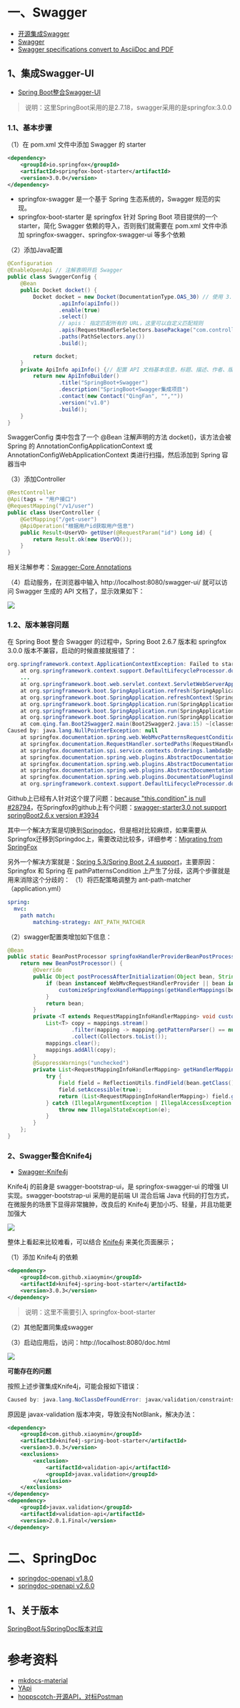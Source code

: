 # 一、Swagger

- [开源集成Swagger](https://swagger.io/tools/open-source/open-source-integrations/)
- [Swagger](https://swagger.io/)
- [Swagger specifications convert to AsciiDoc and PDF](https://blog.devgenius.io/swagger-specifications-convert-to-asciidoc-and-pdf-with-a-custom-font-8e734c6fdd8c)

## 1、集成Swagger-UI

- [Spring Boot整合Swagger-UI](https://javabetter.cn/springboot/swagger.html)

> 说明：这里SpringBoot采用的是2.7.18，swagger采用的是springfox:3.0.0

### 1.1、基本步骤
  
（1）在 pom.xml 文件中添加 Swagger 的 starter
```xml
<dependency>
    <groupId>io.springfox</groupId>
    <artifactId>springfox-boot-starter</artifactId>
    <version>3.0.0</version>
</dependency>
```
- springfox-swagger 是一个基于 Spring 生态系统的，Swagger 规范的实现。
- springfox-boot-starter 是 springfox 针对 Spring Boot 项目提供的一个 starter，简化 Swagger 依赖的导入，否则我们就需要在 pom.xml 文件中添加 springfox-swagger、springfox-swagger-ui 等多个依赖

（2）添加Java配置
```java
@Configuration
@EnableOpenApi // 注解表明开启 Swagger
public class SwaggerConfig {
    @Bean
    public Docket docket() {
        Docket docket = new Docket(DocumentationType.OAS_30) // 使用 3.0 版本的 Swagger API。OAS 是 OpenAPI Specification 的简称，翻译成中文就是 OpenAPI 说明书，Swagger 遵循的就是这套规范
                .apiInfo(apiInfo())
                .enable(true)
                .select()
                // apis： 指定匹配所有的 URL，这里可以自定义匹配规则
                .apis(RequestHandlerSelectors.basePackage("com.controller"))
                .paths(PathSelectors.any())
                .build();

        return docket;
    }
    private ApiInfo apiInfo() {// 配置 API 文档基本信息，标题、描述、作者、版本等。
        return new ApiInfoBuilder()
                .title("SpringBoot+Swagger")
                .description("SpringBoot+Swagger集成项目")
                .contact(new Contact("QingFan", "",""))
                .version("v1.0")
                .build();
    }
}
```
SwaggerConfig 类中包含了一个 @Bean 注解声明的方法 docket()，该方法会被 Spring 的 AnnotationConfigApplicationContext 或 AnnotationConfigWebApplicationContext 类进行扫描，然后添加到 Spring 容器当中

（3）添加Controller
```java
@RestController
@Api(tags = "用户接口")
@RequestMapping("/v1/user")
public class UserController {
    @GetMapping("/get-user")
    @ApiOperation("根据用户id获取用户信息")
    public Result<UserVO> getUser(@RequestParam("id") Long id) {
        return Result.ok(new UserVO());
    }
}
```
相关注解参考：[Swagger-Core Annotations](https://github.com/swagger-api/swagger-core/wiki/Annotations-1.5.X)

（4）启动服务，在浏览器中输入 http://localhost:8080/swagger-ui/ 就可以访问 Swagger 生成的 API 文档了，显示效果如下：

![](image/Swagger-界面显示.jpg)

### 1.2、版本兼容问题

在 Spring Boot 整合 Swagger 的过程中，Spring Boot 2.6.7 版本和 springfox 3.0.0 版本不兼容，启动的时候直接就报错了：
```java
org.springframework.context.ApplicationContextException: Failed to start bean 'documentationPluginsBootstrapper'; nested exception is java.lang.NullPointerException
	at org.springframework.context.support.DefaultLifecycleProcessor.doStart(DefaultLifecycleProcessor.java:182) ~[spring-context-5.3.31.jar:5.3.31]
	...
	at org.springframework.boot.web.servlet.context.ServletWebServerApplicationContext.refresh(ServletWebServerApplicationContext.java:147) ~[spring-boot-2.7.18.jar:2.7.18]
	at org.springframework.boot.SpringApplication.refresh(SpringApplication.java:732) ~[spring-boot-2.7.18.jar:2.7.18]
	at org.springframework.boot.SpringApplication.refreshContext(SpringApplication.java:409) ~[spring-boot-2.7.18.jar:2.7.18]
	at org.springframework.boot.SpringApplication.run(SpringApplication.java:308) ~[spring-boot-2.7.18.jar:2.7.18]
	at org.springframework.boot.SpringApplication.run(SpringApplication.java:1300) ~[spring-boot-2.7.18.jar:2.7.18]
	at org.springframework.boot.SpringApplication.run(SpringApplication.java:1289) ~[spring-boot-2.7.18.jar:2.7.18]
	at com.qing.fan.Boot2Swagger2.main(Boot2Swagger2.java:15) ~[classes/:na]
Caused by: java.lang.NullPointerException: null
	at springfox.documentation.spring.web.WebMvcPatternsRequestConditionWrapper.getPatterns(WebMvcPatternsRequestConditionWrapper.java:56) ~[springfox-spring-webmvc-3.0.0.jar:3.0.0]
	at springfox.documentation.RequestHandler.sortedPaths(RequestHandler.java:113) ~[springfox-core-3.0.0.jar:3.0.0]
	at springfox.documentation.spi.service.contexts.Orderings.lambda$byPatternsCondition$3(Orderings.java:89) ~...
	at springfox.documentation.spring.web.plugins.AbstractDocumentationPluginsBootstrapper.withDefaults(AbstractDocumentationPluginsBootstrapper.java:107) ~[springfox-spring-web-3.0.0.jar:3.0.0]
	at springfox.documentation.spring.web.plugins.AbstractDocumentationPluginsBootstrapper.buildContext(AbstractDocumentationPluginsBootstrapper.java:91) ~[springfox-spring-web-3.0.0.jar:3.0.0]
	at springfox.documentation.spring.web.plugins.AbstractDocumentationPluginsBootstrapper.bootstrapDocumentationPlugins(AbstractDocumentationPluginsBootstrapper.java:82) ~[springfox-spring-web-3.0.0.jar:3.0.0]
	at springfox.documentation.spring.web.plugins.DocumentationPluginsBootstrapper.start(DocumentationPluginsBootstrapper.java:100) ~[springfox-spring-web-3.0.0.jar:3.0.0]
	at org.springframework.context.support.DefaultLifecycleProcessor.doStart(DefaultLifecycleProcessor.java:179) ~[spring-context-5.3.31.jar:5.3.31]
```
Github上已经有人针对这个提了问题：[because "this.condition" is null #28794](https://github.com/spring-projects/spring-boot/issues/28794)，在Springfox的github上有个问题：[swagger-starter3.0 not support springBoot2.6.x version #3934](https://github.com/springfox/springfox/issues/3934)

其中一个解决方案是切换到[Springdoc](https://springdoc.org/)，但是相对比较麻烦，如果需要从Springfox迁移到Springdoc上，需要改动比较多，详细参考：[Migrating from SpringFox](https://springdoc.org/#migrating-from-springfox)

另外一个解决方案就是：[Spring 5.3/Spring Boot 2.4 support](https://github.com/springfox/springfox/issues/3462)，主要原因：Springfox 和 Spring 在 pathPatternsCondition 上产生了分歧，这两个步骤就是用来消除这个分歧的：
（1）将匹配策略调整为 ant-path-matcher（application.yml）
```yaml
spring:
  mvc:
    path match:
        matching-strategy: ANT_PATH_MATCHER
```
（2）swagger配置类增加如下信息：
```java
@Bean
public static BeanPostProcessor springfoxHandlerProviderBeanPostProcessor() {
    return new BeanPostProcessor() {
        @Override
        public Object postProcessAfterInitialization(Object bean, String beanName) throws BeansException {
            if (bean instanceof WebMvcRequestHandlerProvider || bean instanceof WebFluxRequestHandlerProvider) {
                customizeSpringfoxHandlerMappings(getHandlerMappings(bean));
            }
            return bean;
        }
        private <T extends RequestMappingInfoHandlerMapping> void customizeSpringfoxHandlerMappings(List<T> mappings) {
            List<T> copy = mappings.stream()
                    .filter(mapping -> mapping.getPatternParser() == null)
                    .collect(Collectors.toList());
            mappings.clear();
            mappings.addAll(copy);
        }
        @SuppressWarnings("unchecked")
        private List<RequestMappingInfoHandlerMapping> getHandlerMappings(Object bean) {
            try {
                Field field = ReflectionUtils.findField(bean.getClass(), "handlerMappings");
                field.setAccessible(true);
                return (List<RequestMappingInfoHandlerMapping>) field.get(bean);
            } catch (IllegalArgumentException | IllegalAccessException e) {
                throw new IllegalStateException(e);
            }
        }
    };
}
```

### 2、Swagger整合Knife4j

- [Swagger-Knife4j](https://javabetter.cn/gongju/knife4j.html)

Knife4j 的前身是 swagger-bootstrap-ui，是 springfox-swagger-ui 的增强 UI 实现。swagger-bootstrap-ui 采用的是前端 UI 混合后端 Java 代码的打包方式，在微服务的场景下显得非常臃肿，改良后的 Knife4j 更加小巧、轻量，并且功能更加强大

![](image/Swagger-界面显示.jpg)

整体上看起来比较难看，可以结合 [Knife4j](https://doc.xiaominfo.com/docs/quick-start) 来美化页面展示；

（1）添加 Knife4j 的依赖
```xml
<dependency>
    <groupId>com.github.xiaoymin</groupId>
    <artifactId>knife4j-spring-boot-starter</artifactId>
    <version>3.0.3</version>
</dependency>
```
> 说明：这里不需要引入 springfox-boot-starter

（2）其他配置同集成swagger

（3）启动应用后，访问：http://localhost:8080/doc.html

![](image/Swagger-Knife4j.jpg)

**可能存在的问题**

按照上述步骤集成Knife4j，可能会报如下错误：
```java
Caused by: java.lang.NoClassDefFoundError: javax/validation/constraints/NotBlank
```
原因是 javax-validation 版本冲突，导致没有NotBlank，解决办法：
```xml
<dependency>
    <groupId>com.github.xiaoymin</groupId>
    <artifactId>knife4j-spring-boot-starter</artifactId>
    <version>3.0.3</version>
    <exclusions>
        <exclusion>
            <artifactId>validation-api</artifactId>
            <groupId>javax.validation</groupId>
        </exclusion>
    </exclusions>
</dependency>
<dependency>
    <groupId>javax.validation</groupId>
    <artifactId>validation-api</artifactId>
    <version>2.0.1.Final</version>
</dependency>
```

# 二、SpringDoc

- [springdoc-openapi v1.8.0](https://springdoc.org/v1/)
- [springdoc-openapi v2.6.0](https://springdoc.org/)

## 1、关于版本

[SpringBoot与SpringDoc版本对应](https://springdoc.org/#what-is-the-compatibility-matrix-of-springdoc-openapi-with-spring-boot)

# 参考资料

- [mkdocs-material](https://github.com/squidfunk/mkdocs-material)
- [YApi](https://github.com/YMFE/yapi)
- [hoppscotch-开源API，对标Postman](https://github.com/hoppscotch/hoppscotch)
